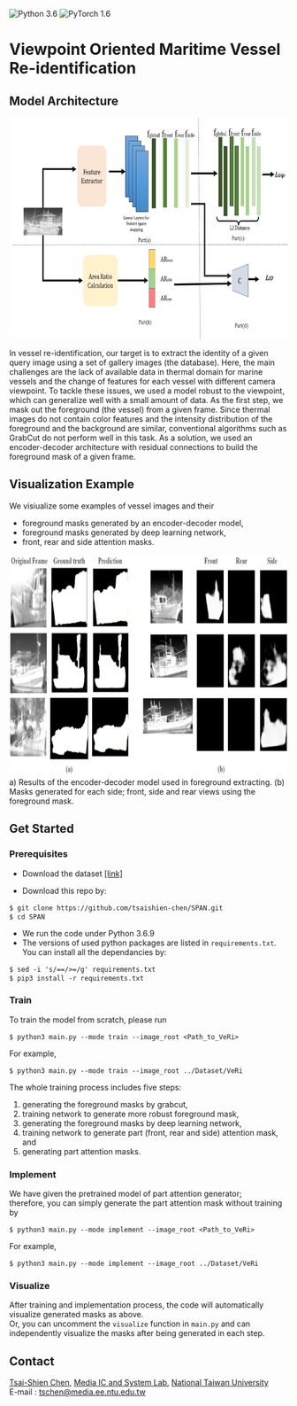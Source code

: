 ![Python 3.6](https://img.shields.io/badge/Python-3.6-green.svg)
![PyTorch 1.6](https://img.shields.io/badge/PyTorch-1.6-blue.svg)
# Viewpoint Oriented Maritime Vessel Re-identification

## Model Architecture
<div align="center">
    <img src="/images/Fig4.jpg" width="800" height="400" alt="reid model"/>
</div>

In vessel re-identification, our target is to extract the identity of a given query image using a set of gallery images (the database). Here, the main challenges are the lack of available data in thermal domain for marine vessels and the change of features for each vessel with different camera viewpoint. To tackle these issues, we used a model robust to the viewpoint, which can generalize well with a small amount of data. As the first step, we mask out the foreground (the vessel) from a given frame. Since thermal images do not contain color features and the intensity distribution of the foreground and the background are similar, conventional algorithms such as GrabCut do not perform well in this task. As a solution, we used an encoder-decoder architecture with residual connections to build the foreground mask of a given frame.

## Visualization Example
We visiualize some examples of vessel images and their
- foreground masks generated by an encoder-decoder model,
- foreground masks generated by deep learning network,
- front, rear and side attention masks.
  
<div align="center">
    <img src="/images/enc_dec_out_com.PNG" width="800" height="400" alt="encoder model output"/>
</div>
a) Results of the encoder-decoder model used in foreground extracting. (b) Masks generated for each side; front, side and rear views using the foreground mask.

## Get Started
### Prerequisites
- Download the dataset [[link]](https://drive.google.com/drive/folders/1ocKS8lRjAa0u1lVKcoW-3WSiHPLy1z2r) </br>

- Download this repo by:
```
$ git clone https://github.com/tsaishien-chen/SPAN.git
$ cd SPAN
```
- We run the code under Python 3.6.9
- The versions of used python packages are listed in `requirements.txt`. You can install all the dependancies by:
```
$ sed -i 's/==/>=/g' requirements.txt
$ pip3 install -r requirements.txt
```
### Train
To train the model from scratch, please run
```
$ python3 main.py --mode train --image_root <Path_to_VeRi>
```
For example,
```
$ python3 main.py --mode train --image_root ../Dataset/VeRi
```
The whole training process includes five steps:
1. generating the foreground masks by grabcut,
2. training network to generate more robust foreground mask,
3. generating the foreground masks by deep learning network,
4. training network to generate part (front, rear and side) attention mask, and
5. generating part attention masks.

### Implement
We have given the pretrained model of part attention generator; </br>
therefore, you can simply generate the part attention mask without training by
```
$ python3 main.py --mode implement --image_root <Path_to_VeRi>
```
For example,
```
$ python3 main.py --mode implement --image_root ../Dataset/VeRi
```

### Visualize
After training and implementation process, the code will automatically visualize generated masks as above. </br>
Or, you can uncomment the `visualize` function in `main.py` and can independently visualize the masks after being generated in each step.

## Contact
[Tsai-Shien Chen](https://tsaishien-chen.github.io/), [Media IC and System Lab](http://media.ee.ntu.edu.tw/), [National Taiwan University](https://www.ntu.edu.tw/english/index.html) </br>
E-mail : tschen@media.ee.ntu.edu.tw
